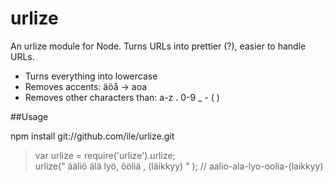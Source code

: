 urlize
======

An urlize module for Node. Turns URLs into prettier (?), easier to handle URLs.

- Turns everything into lowercase
- Removes accents: äöå -> aoa
- Removes other characters than: a-z . 0-9  _  -  (  ) 

##Usage

npm install git://github.com/ile/urlize.git

> var urlize = require('urlize').urlize;  
> urlize("  ääliö älä lyö, ööliä , (läikkyy)  " ); // aalio-ala-lyo-oolia-(laikkyy)

